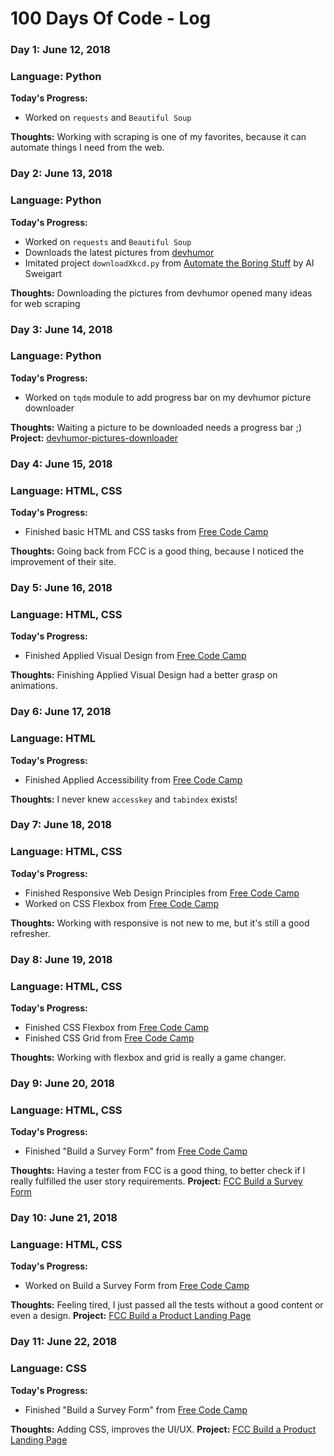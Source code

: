 # 100 Days Of Code - Log

### Day 1: June 12, 2018
### Language: Python

**Today's Progress:**
* Worked on `requests` and `Beautiful Soup`

**Thoughts:** Working with scraping is one of my favorites, because it can automate things I need from the web.


### Day 2: June 13, 2018
### Language: Python

**Today's Progress:**
* Worked on `requests` and `Beautiful Soup`
* Downloads the latest pictures from [devhumor][devhumor]
* Imitated project `downloadXkcd.py` from [Automate the Boring Stuff](https://automatetheboringstuff.com/) by Al Sweigart

**Thoughts:** Downloading the pictures from devhumor opened many ideas for web scraping


### Day 3: June 14, 2018
### Language: Python

**Today's Progress:**
* Worked on `tqdm` module to add progress bar on my devhumor picture downloader

**Thoughts:** Waiting a picture to be downloaded needs a progress bar ;)
**Project:** [devhumor-pictures-downloader](https://github.com/zd-zero/devhumor-pictures-downloader)

### Day 4: June 15, 2018
### Language: HTML, CSS

**Today's Progress:**
* Finished basic HTML and CSS tasks from [Free Code Camp][fcc]

**Thoughts:** Going back from FCC is a good thing, because I noticed the improvement of their site.


### Day 5: June 16, 2018
### Language: HTML, CSS

**Today's Progress:**
* Finished Applied Visual Design from [Free Code Camp][fcc]

**Thoughts:** Finishing Applied Visual Design had a better grasp on animations.


### Day 6: June 17, 2018
### Language: HTML

**Today's Progress:**
* Finished Applied Accessibility from [Free Code Camp][fcc]

**Thoughts:** I never knew `accesskey` and `tabindex` exists!


### Day 7: June 18, 2018
### Language: HTML, CSS

**Today's Progress:**
* Finished Responsive Web Design Principles from [Free Code Camp][fcc]
* Worked on CSS Flexbox from [Free Code Camp][fcc]

**Thoughts:** Working with responsive is not new to me, but it's still a good refresher.


### Day 8: June 19, 2018
### Language: HTML, CSS

**Today's Progress:**
* Finished CSS Flexbox from [Free Code Camp][fcc]
* Finished CSS Grid from [Free Code Camp][fcc]

**Thoughts:** Working with flexbox and grid is really a game changer.


### Day 9: June 20, 2018
### Language: HTML, CSS

**Today's Progress:**
* Finished "Build a Survey Form" from [Free Code Camp][fcc]

**Thoughts:** Having a tester from FCC is a good thing, to better check if I really fulfilled the user story requirements.
**Project:** [FCC Build a Survey Form](https://codepen.io/zd-zero/pen/oyEmKW)


### Day 10: June 21, 2018
### Language: HTML, CSS

**Today's Progress:**
* Worked on Build a Survey Form from [Free Code Camp][fcc]

**Thoughts:** Feeling tired, I just passed all the tests without a good content or even a design.
**Project:** [FCC Build a Product Landing Page](https://codepen.io/zd-zero/pen/vrRQQa)

### Day 11: June 22, 2018
### Language: CSS

**Today's Progress:**
* Finished "Build a Survey Form" from [Free Code Camp][fcc]

**Thoughts:** Adding CSS, improves the UI/UX.
**Project:** [FCC Build a Product Landing Page](https://codepen.io/zd-zero/pen/vrRQQa)

[devhumor]: http://devhumor.com/
[fcc]: https://www.freecodecamp.org/
